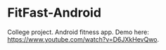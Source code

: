 # FitFast-Android
College project. Android fitness app. Demo here: https://www.youtube.com/watch?v=D6JXkHevQwo.
